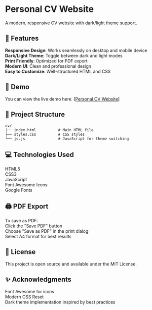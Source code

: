 # Personal CV Website
A modern, responsive CV website with dark/light theme support.

## 🌟 Features  

**Responsive Design**: Works seamlessly on desktop and mobile device  
**Dark/Light Theme**: Toggle between dark and light modes  
**Print Friendly**: Optimized for PDF export  
**Modern UI**: Clean and professional design  
**Easy to Customize**: Well-structured HTML and CSS  

## 🚀 Demo

You can view the live demo here: [[Personal CV Website](https://kyony.github.io/cv/)]  

## 📁 Project Structure

```
cv/
├── index.html          # Main HTML file
├── styles.css          # CSS styles
└── js.js               # JavaScript for theme switching
```

## 💻 Technologies Used

HTML5  
CSS3  
JavaScript  
Font Awesome Icons  
Google Fonts  


## 🖨️ PDF Export

To save as PDF:  
Click the "Save PDF" button  
Choose "Save as PDF" in the print dialog  
Select A4 format for best results  


## 📄 License

This project is open source and available under the MIT License.

## ✨ Acknowledgments

Font Awesome for icons  
Modern CSS Reset  
Dark theme implementation inspired by best practices  
